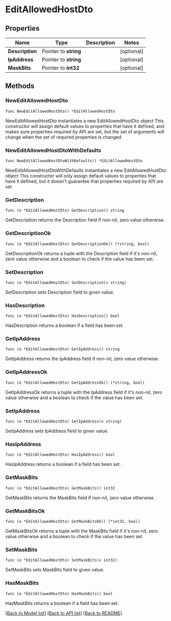 # EditAllowedHostDto

## Properties

Name | Type | Description | Notes
------------ | ------------- | ------------- | -------------
**Description** | Pointer to **string** |  | [optional] 
**IpAddress** | Pointer to **string** |  | [optional] 
**MaskBits** | Pointer to **int32** |  | [optional] 

## Methods

### NewEditAllowedHostDto

`func NewEditAllowedHostDto() *EditAllowedHostDto`

NewEditAllowedHostDto instantiates a new EditAllowedHostDto object
This constructor will assign default values to properties that have it defined,
and makes sure properties required by API are set, but the set of arguments
will change when the set of required properties is changed

### NewEditAllowedHostDtoWithDefaults

`func NewEditAllowedHostDtoWithDefaults() *EditAllowedHostDto`

NewEditAllowedHostDtoWithDefaults instantiates a new EditAllowedHostDto object
This constructor will only assign default values to properties that have it defined,
but it doesn't guarantee that properties required by API are set

### GetDescription

`func (o *EditAllowedHostDto) GetDescription() string`

GetDescription returns the Description field if non-nil, zero value otherwise.

### GetDescriptionOk

`func (o *EditAllowedHostDto) GetDescriptionOk() (*string, bool)`

GetDescriptionOk returns a tuple with the Description field if it's non-nil, zero value otherwise
and a boolean to check if the value has been set.

### SetDescription

`func (o *EditAllowedHostDto) SetDescription(v string)`

SetDescription sets Description field to given value.

### HasDescription

`func (o *EditAllowedHostDto) HasDescription() bool`

HasDescription returns a boolean if a field has been set.

### GetIpAddress

`func (o *EditAllowedHostDto) GetIpAddress() string`

GetIpAddress returns the IpAddress field if non-nil, zero value otherwise.

### GetIpAddressOk

`func (o *EditAllowedHostDto) GetIpAddressOk() (*string, bool)`

GetIpAddressOk returns a tuple with the IpAddress field if it's non-nil, zero value otherwise
and a boolean to check if the value has been set.

### SetIpAddress

`func (o *EditAllowedHostDto) SetIpAddress(v string)`

SetIpAddress sets IpAddress field to given value.

### HasIpAddress

`func (o *EditAllowedHostDto) HasIpAddress() bool`

HasIpAddress returns a boolean if a field has been set.

### GetMaskBits

`func (o *EditAllowedHostDto) GetMaskBits() int32`

GetMaskBits returns the MaskBits field if non-nil, zero value otherwise.

### GetMaskBitsOk

`func (o *EditAllowedHostDto) GetMaskBitsOk() (*int32, bool)`

GetMaskBitsOk returns a tuple with the MaskBits field if it's non-nil, zero value otherwise
and a boolean to check if the value has been set.

### SetMaskBits

`func (o *EditAllowedHostDto) SetMaskBits(v int32)`

SetMaskBits sets MaskBits field to given value.

### HasMaskBits

`func (o *EditAllowedHostDto) HasMaskBits() bool`

HasMaskBits returns a boolean if a field has been set.


[[Back to Model list]](../README.md#documentation-for-models) [[Back to API list]](../README.md#documentation-for-api-endpoints) [[Back to README]](../README.md)


